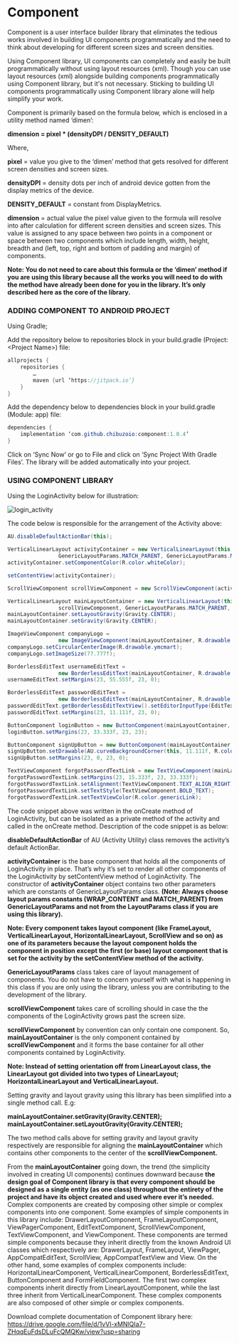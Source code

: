 # Component
Component is a user interface builder library that eliminates the tedious works involved in building UI components programmatically and the need to think about developing for different screen sizes and screen densities.    

Using Component library, UI components can completely and easily be built programmatically without using layout resources (xml). Though you can use layout resources (xml) alongside building components programmatically using Component library, but it's not necessary. Sticking to building UI components programmatically using Component library alone will help simplify your work.     

Component is primarily based on the formula below, which is enclosed in a utility method named ‘dimen’:       

**dimension = pixel * (densityDPI / DENSITY_DEFAULT)**       

Where, 

**pixel** = value you give to the ‘dimen’ method that gets resolved for different screen densities and screen sizes.  

**densityDPI** = density dots per inch of android device gotten from the display metrics of the device.  

**DENSITY_DEFAULT** = constant from DisplayMetrics. 

**dimension** = actual value the pixel value given to the formula will resolve into after calculation for different screen densities and screen sizes. This value is assigned to any space between two points in a component or space between two components which include length, width, height, breadth and (left, top, right and bottom of padding and margin) of components.          

**Note: You do not need to care about this formula or the ‘dimen’ method if you are using this library because all the works you will need to do with the method have already been done for you in the library. It’s only described here as the core of the library.** 

### ADDING COMPONENT TO ANDROID PROJECT    

Using Gradle;  

Add the repository below to repositories block in your build.gradle (Project: \<Project Name\>) file: 

```java
allprojects { 
	repositories {
		…
		maven {url ‘https://jitpack.io’}
	}
}
```

Add the dependency below to dependencies block in your build.gradle (Module: app) file:    

```java
dependencies {
	implementation ‘com.github.chibuzoio:component:1.0.4’     
}      
```

Click on ‘Sync Now’ or go to File and click on ‘Sync Project With Gradle Files’. The library will be added automatically into your project.    

### USING COMPONENT LIBRARY       

Using the LoginActivity below for illustration:    

![login_activity](https://user-images.githubusercontent.com/61406807/95712101-1001a580-0c5c-11eb-98f4-aeaf1810fc0a.png)         

The code below is responsible for the arrangement of the Activity above: 

```java  
AU.disableDefaultActionBar(this);

VerticalLinearLayout activityContainer = new VerticalLinearLayout(this,
                GenericLayoutParams.MATCH_PARENT, GenericLayoutParams.MATCH_PARENT);
activityContainer.setComponentColor(R.color.whiteColor);

setContentView(activityContainer);

ScrollViewComponent scrollViewComponent = new ScrollViewComponent(activityContainer);

VerticalLinearLayout mainLayoutContainer = new VerticalLinearLayout(this,
                scrollViewComponent, GenericLayoutParams.MATCH_PARENT, GenericLayoutParams.MATCH_PARENT);
mainLayoutContainer.setLayoutGravity(Gravity.CENTER);
mainLayoutContainer.setGravity(Gravity.CENTER);

ImageViewComponent companyLogo =
                new ImageViewComponent(mainLayoutContainer, R.drawable.ymcmart);
companyLogo.setCircularCenterImage(R.drawable.ymcmart);
companyLogo.setImageSize(77.777f);

BorderlessEditText usernameEditText =
                new BorderlessEditText(mainLayoutContainer, R.drawable.icon_user, "Username");
usernameEditText.setMargins(23, 55.555f, 23, 0);

BorderlessEditText passwordEditText =
                new BorderlessEditText(mainLayoutContainer, R.drawable.icon_password, "Password");        
passwordEditText.getBorderlessEditTextView().setEditorInputType(EditTextComponent.INPUT_TYPE_TEXT_PASSWORD);
passwordEditText.setMargins(23, 11.111f, 23, 0);

ButtonComponent loginButton = new ButtonComponent(mainLayoutContainer, "Sign In");
loginButton.setMargins(23, 33.333f, 23, 23);

ButtonComponent signUpButton = new ButtonComponent(mainLayoutContainer, "Sign Up");
signUpButton.setDrawable(AU.curveBackgroundCorner(this, 11.111f, R.color.colorPrimaryDarker));
signUpButton.setMargins(23, 0, 23, 0);

TextViewComponent forgotPasswordTextLink = new TextViewComponent(mainLayoutContainer, "Forgot Password?", 5);
forgotPasswordTextLink.setMargins(23, 15.333f, 23, 33.333f);
forgotPasswordTextLink.setAlignment(TextViewComponent.TEXT_ALIGN_RIGHT);
forgotPasswordTextLink.setTextStyle(TextViewComponent.BOLD_TEXT);
forgotPasswordTextLink.setTextViewColor(R.color.genericLink);
```   

The code snippet above was written in the onCreate method of LoginActivity, but can be isolated as a private method of the activity and called in the onCreate method. Description of the code snippet is as below:

**disableDefaultActionBar** of AU (Activity Utility) class removes the activity’s default ActionBar. 

**activityContainer** is the base component that holds all the components of LoginActivity in place. That’s why it’s set to render all other components of the LoginActivity by setContentView method of LoginActivity. The constructor of **activityContainer** object contains two other parameters which are constants of GenericLayoutParams class. **(Note: Always choose layout params constants (WRAP_CONTENT and MATCH_PARENT) from GenericLayoutParams and not from the LayoutParams class if you are using this library).**   

**Note: Every component takes layout component (like FrameLayout, VerticalLinearLayout, HorizontalLinearLayout, ScrollView and so on) as one of its parameters because the layout component holds the component in position except the first (or base) layout component that is set for the activity by the setContentView method of the activity.**   

**GenericLayoutParams** class takes care of layout management of components. You do not have to concern yourself with what is happening in this class if you are only using the library, unless you are contributing to the development of the library. 

**scrollViewComponent** takes care of scrolling should in case the the components of the LoginActivity grows past the screen size. 

**scrollViewComponent** by convention can only contain one component. So, **mainLayoutContainer** is the only component contained by **scrollViewComponent** and it forms the base container for all other components contained by LoginActivity. 
 
**Note: Instead of setting orientation off from LinearLayout class, the LinearLayout got divided into two types of LinearLayout; HorizontalLinearLayout and VerticalLinearLayout.** 

Setting gravity and layout gravity using this library has been simplified into a single method call. E.g: 

**mainLayoutContainer.setGravity(Gravity.CENTER);**               
**mainLayoutContainer.setLayoutGravity(Gravity.CENTER);**

The two method calls above for setting gravity and layout gravity respectively are responsible for aligning the **mainLayoutContainer** which contains other components to the center of the **scrollViewComponent.** 

From the **mainLayoutContainer** going down, the trend (the simplicity involved in creating UI components) continues downward because **the design goal of Component library is that every component should be designed as a single entity (as one class) throughout the entirety of the project and have its object created and used where ever it’s needed.** Complex components are created by composing other simple or complex components into one component. Some examples of simple components in this library include: DrawerLayoutComponent, FrameLayoutComponent, ViewPagerComponent, EditTextComponent, ScrollViewComponent, TextViewComponent, and ViewComponent. These components are termed simple components because they inherit directly from the known Android UI classes which respectively are: DrawerLayout, FrameLayout, ViewPager, AppCompatEditText, ScrollView, AppCompatTextView and View. On the other hand, some examples of complex components include: HorizontalLinearComponent, VerticalLinearComponent, BorderlessEditText, ButtonComponent and FormFieldComponent. The first two complex components inherit directly from LinearLayoutComponent, while the last three inherit from VerticalLinearComponent. These complex components are also composed of other simple or complex components.  

Download complete documentation of Component library here: https://drive.google.com/file/d/1vVl-xMNlQIa7-ZHqqEuFdsDLuFcQMQKw/view?usp=sharing
